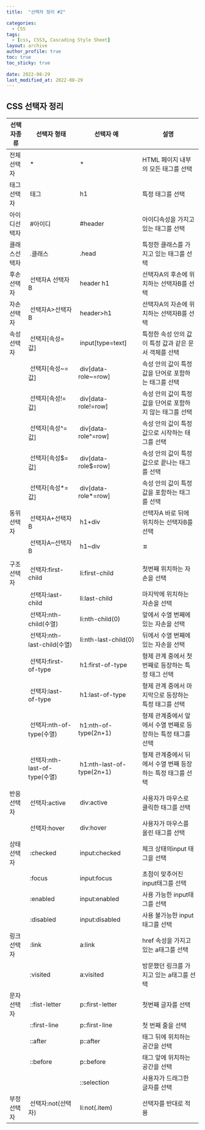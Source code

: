 ```yaml
---
title:  "선택자 정리 #2"

categories:
  - CSS
tags:
  - [css, CSS3, Cascading Style Sheet]
layout: archive
author_profile: true
toc: true
toc_sticky: true
 
date: 2022-08-29
last_modified_at: 2022-08-29
---
```



## CSS 선택자 정리

| 선택자종류 |  선택자 형태 | 선택자 예  | 설명  |
| --- | --- | --- | --- |
| 전체선택자 |  *  |  *  | HTML 페이지 내부의 모든 태그를 선택  |
| 태그선택자 |  태그 |  h1  | 특정 태그를 선택 |
| 아이디선택자 |  #아이디 |  #header  | 아이디속성을 가지고 있는 태그를 선택 |
| 클래스선택자 |  .클래스 |  .head  | 특정한 클래스를 가지고 있는 태그를 선택  |
| 후손선택자 |  선택자A 선택자B |  header h1  | 선택자A의 후손에 위치하는 선택자B를 선택 |
| 자손선택자 |  선택자A>선택자B |  header>h1 | 선택자A의 자손에 위치하는 선택자B를 선택 |
| 속성선택자 |  선택자[속성=값] |  input[type=text]  | 특정한 속성 안의 값이 특정 값과 같은 문서 객체를 선택 |
|  |  선택자[속성~=값] |  div[data-role~=row] | 속성 안의 값이 특정 값을 단어로 포함하는 태그를 선택 |
|  |  선택자[속성!=값] |  div[data-role!=row] | 속성 안의 값이 특정 값을 단어로 포함하지 않는 태그를 선택 |
|  |  선택자[속성^=값]  |  div[data-role^=row] | 속성 안의 값이 특정 값으로 시작하는 태그를 선택 |
|  |  선택자[속성$=값]  |  div[data-role$=row] | 속성 안의 값이 특정 값으로 끝나는 태그를 선택 |
|  |  선택자[속성*=값] |  div[data-role*=row] | 속성 안의 값이 특정 값을 포함하는 태그를 선택 |
| 동위선택자 |  선택자A+선택자B |  h1+div  | 선택자A 바로 뒤에 위치하는 선택자B를 선택 |
|  |  선택자A~선택자B |  h1~div | ㅍ |
|  |  |  |  |
| 구조 선택자 |  선택자:first-child |  li:first-child | 첫번째 위치하는 자손을 선택 |
|  |  선택자:last-child |  li:last-child | 마지막에 위치하는 자손을 선택 |
|  |  선택자:nth-child(수열) |  li:nth-child(0) | 앞에서 수열 번째에 있는 자손을 선택 |
|  |  선택자:nth-last-child(수열) |  li:nth-last-child(0) | 뒤에서 수열 번째에 있는 자손을 선택 |
|  |  선택자:first-of-type |  h1:first-of-type | 형제 관계 중에서 첫번째로 등장하는 특정 태그 선택 |
|  |  선택자:last-of-type |  h1:last-of-type | 형제 관계 중에서 마지막으로 등장하는 특정 태그를 선택 |
|  |  선택자:nth-of-type(수열) |  h1:nth-of-type(2n+1) | 형제 관계중에서 앞에서 수열 번째로 등장하는 특정 태그를 선택 |
|  |  선택자:nth-last-of-type(수열) |  h1:nth-last-of-type(2n+1) | 형제 관계중에서 뒤에서 수열 번째 등장하는 특정 태그를 선택 |
| 반응선택자 |  선택자:active |  div:active  | 사용자가 마우스로 클릭한 태그를 선택 |
|  |  선택자:hover |  div:hover | 사용자가 마우스를 올린 태그를 선택 |
| 상태선택자 |  :checked  |  input:checked  | 체크 상태의input 태그을 선택  |
|  |  :focus |  input:focus | 초점이 맞추어진 input태그를 선택 |
|  |  :enabled |  input:enabled | 사용 가능한 input태그를 선택 |
|  |  :disabled |  input:disabled | 사용 불가능한 input태그를 선택 |
| 링크선택자 |  :link |  a:link | href 속성을 가지고 있는 a태그를 선택 |
|  |  :visited |  a:visited | 방문했던 링크를 가지고 있는 a태그를 선택 |
| 문자선택자 |  ::fist-letter |  p::first-letter | 첫번째 글자를 선택 |
|  |  ::first-line |  p::first-line | 첫 번째 줄을 선택  |
|  |  ::after |  p::after | 태그 뒤에 위치하는 공간을 선택 |
|  |  ::before |  p::before | 태그 앞에 위치하는 공간을 선택 |
|  |  |  ::selection | 사용자가 드래그한 글자를 선택 |
| 부정선택자 |  선택자:not(선택자) |  li:not(.item) | 선택자를 반대로 적용 |